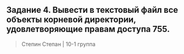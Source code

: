## Задание 4. Вывести в текстовый файл все объекты корневой директории, удовлетворяющие правам доступа 755.

> Степин Степан | 10-1 группа

